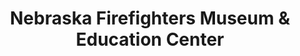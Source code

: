 ---
layout: repo
title: "Nebraska Firefighters Museum & Education Center"
id: 11634
permalink: repos/11634/
---